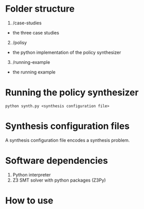 # Folder structure

1. /case-studies
  - the three case studies
2. /polisy
  - the python implementation of the policy synthesizer
3. /running-example
  - the running example

# Running the policy synthesizer

```
python synth.py <synthesis configuration file>
```

# Synthesis configuration files

A synthesis configuration file encodes a synthesis problem.

# Software dependencies

1. Python interpreter
2. Z3 SMT solver with python packages (Z3Py)

# How to use


